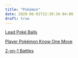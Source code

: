 ```yaml
---
title: "Pokémon"
date: 2020-06-01T22:39:34-04:00
draft: true
---
```


[Lead Poké Balls](lead-ball)

[Player Pokémon Know One Move](one-move)

[2-on-1 Battles](two-on-one)
